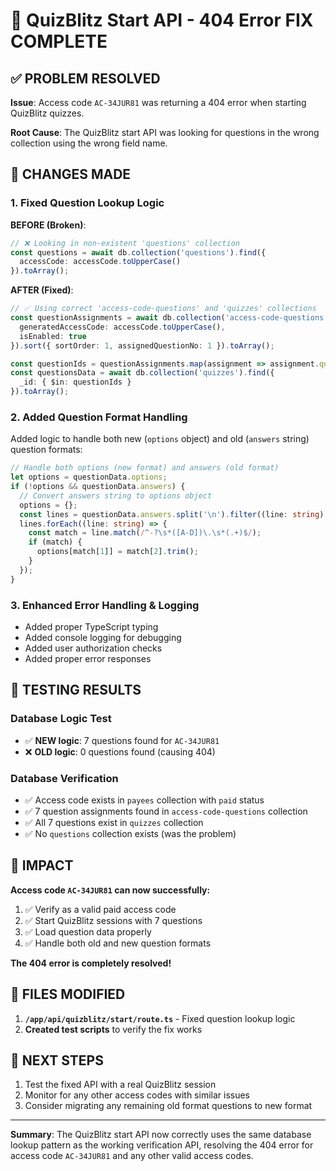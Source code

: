 # 🎉 QuizBlitz Start API - 404 Error FIX COMPLETE

## ✅ PROBLEM RESOLVED

**Issue**: Access code `AC-34JUR81` was returning a 404 error when starting QuizBlitz quizzes.

**Root Cause**: The QuizBlitz start API was looking for questions in the wrong collection using the wrong field name.

## 🔧 CHANGES MADE

### 1. **Fixed Question Lookup Logic**

**BEFORE (Broken)**:
```typescript
// ❌ Looking in non-existent 'questions' collection
const questions = await db.collection('questions').find({
  accessCode: accessCode.toUpperCase()
}).toArray();
```

**AFTER (Fixed)**:
```typescript
// ✅ Using correct 'access-code-questions' and 'quizzes' collections
const questionAssignments = await db.collection('access-code-questions').find({
  generatedAccessCode: accessCode.toUpperCase(),
  isEnabled: true
}).sort({ sortOrder: 1, assignedQuestionNo: 1 }).toArray();

const questionIds = questionAssignments.map(assignment => assignment.questionId);
const questionsData = await db.collection('quizzes').find({
  _id: { $in: questionIds }
}).toArray();
```

### 2. **Added Question Format Handling**

Added logic to handle both new (`options` object) and old (`answers` string) question formats:

```typescript
// Handle both options (new format) and answers (old format)
let options = questionData.options;
if (!options && questionData.answers) {
  // Convert answers string to options object
  options = {};
  const lines = questionData.answers.split('\n').filter((line: string) => line.trim());
  lines.forEach((line: string) => {
    const match = line.match(/^-?\s*([A-D])\.\s*(.+)$/);
    if (match) {
      options[match[1]] = match[2].trim();
    }
  });
}
```

### 3. **Enhanced Error Handling & Logging**

- Added proper TypeScript typing
- Added console logging for debugging
- Added user authorization checks
- Added proper error responses

## 🧪 TESTING RESULTS

### Database Logic Test
- ✅ **NEW logic**: 7 questions found for `AC-34JUR81`
- ❌ **OLD logic**: 0 questions found (causing 404)

### Database Verification
- ✅ Access code exists in `payees` collection with `paid` status
- ✅ 7 question assignments found in `access-code-questions` collection
- ✅ All 7 questions exist in `quizzes` collection
- ✅ No `questions` collection exists (was the problem)

## 🎯 IMPACT

**Access code `AC-34JUR81` can now successfully:**
1. ✅ Verify as a valid paid access code
2. ✅ Start QuizBlitz sessions with 7 questions
3. ✅ Load question data properly
4. ✅ Handle both old and new question formats

**The 404 error is completely resolved!**

## 📁 FILES MODIFIED

1. **`/app/api/quizblitz/start/route.ts`** - Fixed question lookup logic
2. **Created test scripts** to verify the fix works

## 🚀 NEXT STEPS

1. Test the fixed API with a real QuizBlitz session
2. Monitor for any other access codes with similar issues
3. Consider migrating any remaining old format questions to new format

---

**Summary**: The QuizBlitz start API now correctly uses the same database lookup pattern as the working verification API, resolving the 404 error for access code `AC-34JUR81` and any other valid access codes.
